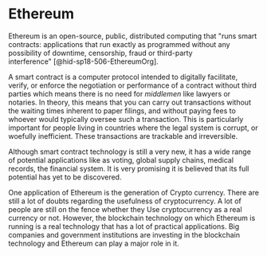 Ethereum
========

Ethereum is an open-source, public, distributed computing that "runs
smart contracts: applications that run exactly as programmed without any
possibility of downtime, censorship, fraud or third-party
interference" [@hid-sp18-506-EthereumOrg].

A smart contract is a computer protocol intended to digitally
facilitate, verify, or enforce the negotiation or performance of a
contract without third parties which means there is no need for
*middlemen* like lawyers or notaries. In theory, this means that you can
carry out transactions without the waiting times inherent to paper
filings, and without paying fees to whoever would typically oversee such
a transaction. This is particularly important for people living in
countries where the legal system is corrupt, or woefully inefficient.
These transactions are trackable and irreversible.

Although smart contract technology is still a very new, it has a wide
range of potential applications like as voting, global supply chains,
medical records, the financial system. It is very promising it is
believed that its full potential has yet to be discovered.

One application of Ethereum is the generation of Crypto currency. There
are still a lot of doubts regarding the usefulness of cryptocurrency. A
lot of people are still on the fence whether they Use cryptocurrency as
a real currency or not. However, the blockchain technology on which
Ethereum is running is a real technology that has a lot of practical
applications. Big companies and government institutions are investing in
the blockchain technology and Ethereum can play a major role in it.
